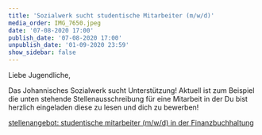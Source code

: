 ```yaml
---
title: 'Sozialwerk sucht studentische Mitarbeiter (m/w/d)'
media_order: IMG_7650.jpeg
date: '07-08-2020 17:00'
publish_date: '07-08-2020 17:00'
unpublish_date: '01-09-2020 23:59'
show_sidebar: false
---
```


Liebe Jugendliche,

Das Johannisches Sozialwerk sucht Unterstützung! Aktuell ist zum Beispiel die unten stehende Stellenausschreibung für eine Mitarbeit in der Du bist herzlich eingeladen diese zu lesen und dich zu bewerben!

[stellenangebot: studentische mitarbeiter (m/w/d) in der Finanzbuchhaltung](Student_FiBu_08-2020.pdf)